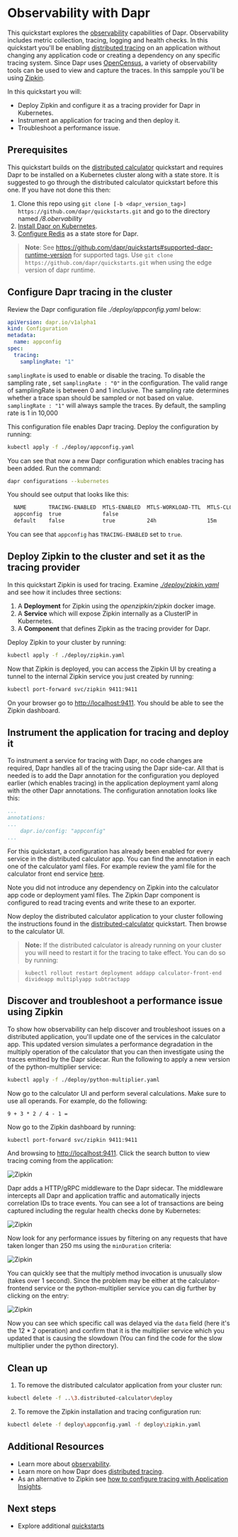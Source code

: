 # Observability with Dapr

This quickstart explores the [observability](https://github.com/dapr/docs/blob/master/concepts/observability/README.md) capabilities of Dapr. Observability includes metric collection, tracing, logging and health checks. In this quickstart you'll be enabling [distributed tracing](https://github.com/dapr/docs/tree/master/concepts/observability/traces.md) on an application without changing any application code or creating a dependency on any specific tracing system. Since Dapr uses [OpenCensus](https://opencensus.io/), a variety of observability tools can be used to view and capture the traces.  In this sampple you'll be using [Zipkin](https://zipkin.io/).

In this quickstart you will:

- Deploy Zipkin and configure it as a tracing provider for Dapr in Kubernetes.
- Instrument an application for tracing and then deploy it.
- Troubleshoot a performance issue.

## Prerequisites

This quickstart builds on the [distributed calculator](../distributed-calculator/README.md) quickstart and requires Dapr to be installed on a Kubernetes cluster along with a state store. It is suggested to go through the distributed calculator quickstart before this one. If you have not done this then:

1. Clone this repo using `git clone [-b <dapr_version_tag>] https://github.com/dapr/quickstarts.git` and go to the directory named */8.obervability*
2. [Install Dapr on Kubernetes](https://github.com/dapr/docs/blob/master/getting-started/environment-setup.md#installing-dapr-on-a-kubernetes-cluster).
3. [Configure Redis](https://github.com/dapr/docs/tree/master/howto/configure-redis) as a state store for Dapr.

> **Note**: See https://github.com/dapr/quickstarts#supported-dapr-runtime-version for supported tags. Use `git clone https://github.com/dapr/quickstarts.git` when using the edge version of dapr runtime.
## Configure Dapr tracing in the cluster

Review the Dapr configuration file *./deploy/appconfig.yaml* below:

```yaml
apiVersion: dapr.io/v1alpha1
kind: Configuration
metadata:
  name: appconfig
spec:
  tracing:
    samplingRate: "1"
```

`samplingRate` is used to enable or disable the tracing. To disable the sampling rate ,
set `samplingRate : "0"` in the configuration. The valid range of samplingRate is between 0 and 1 inclusive. The sampling rate determines whether a trace span should be sampled or not based on value. `samplingRate : "1"` will always sample the traces. By default, the sampling rate is 1 in 10,000

This configuration file enables Dapr tracing. Deploy the configuration by running:

```bash
kubectl apply -f ./deploy/appconfig.yaml
```

You can see that now a new Dapr configuration which enables tracing has been added. Run the command:

```bash
dapr configurations --kubernetes
```

You should see output that looks like this:

```bash
  NAME       TRACING-ENABLED  MTLS-ENABLED  MTLS-WORKLOAD-TTL  MTLS-CLOCK-SKEW  
  appconfig  true             false                                             
  default    false            true          24h                15m              
```

You can see that `appconfig` has `TRACING-ENABLED` set to `true`.

## Deploy Zipkin to the cluster and set it as the tracing provider

In this quickstart Zipkin is used for tracing. Examine [*./deploy/zipkin.yaml*](./deploy/zipkin.yaml) and see how it includes three sections:

1. A **Deployment** for Zipkin using the *openzipkin/zipkin* docker image.
2. A **Service** which will expose Zipkin internally as a ClusterIP in Kubernetes.
3. A **Component** that defines Zipkin as the tracing provider for Dapr.

Deploy Zipkin to your cluster by running:

```bash
kubectl apply -f ./deploy/zipkin.yaml
```

Now that Zipkin is deployed, you can access the Zipkin UI by creating a tunnel to the internal Zipkin service you just created by running:

```bash
kubectl port-forward svc/zipkin 9411:9411
```

On your browser go to [http://localhost:9411](http://localhost:9411). You should be able to see the Zipkin dashboard.

## Instrument the application for tracing and deploy it

To instrument a service for tracing with Dapr, no code changes are required, Dapr handles all of the tracing using the Dapr side-car. All that is needed is to add the Dapr annotation for the configuration you deployed earlier (which enables tracing) in the application deployment yaml along with the other Dapr annotations. The configuration annotation looks like this:

```yaml
...
annotations:
...
    dapr.io/config: "appconfig"
...
 ```

For this quickstart, a configuration has already been enabled for every service in the distributed calculator app. You can find the annotation in each one of the calculator yaml files. For example review the yaml file for the calculator front end service [here](https://github.com/dapr/quickstarts/blob/master/distributed-calculator/deploy/react-calculator.yaml#L36).

Note you did not introduce any dependency on Zipkin into the calculator app code or deployment yaml files. The Zipkin Dapr component is configured to read tracing events and write these to an exporter.

Now deploy the distributed calculator application to your cluster following the instructions found in the [distributed-calculator](https://github.com/dapr/quickstarts/blob/master/distributed-calculator/README.md) quickstart. Then browse to the calculator UI.

> **Note:** If the distributed calculator is already running on your cluster you will need to restart it for the tracing to take effect. You can do so by running:

> `kubectl rollout restart deployment addapp calculator-front-end divideapp multiplyapp subtractapp`

## Discover and troubleshoot a performance issue using Zipkin

To show how observability can help discover and troubleshoot issues on a distributed application, you'll update one of the services in the calculator app. This updated version simulates a performance degradation in the multiply operation of the calculator that you can then investigate using the traces emitted by the Dapr sidecar. Run the following to apply a new version of the python-multiplier service:

```bash
kubectl apply -f ./deploy/python-multiplier.yaml
```

Now go to the calculator UI and perform several calculations. Make sure to use all operands. For example, do the following:

`9 + 3 * 2 / 4 - 1 =`

Now go to the Zipkin dashboard by running:

```bash
kubectl port-forward svc/zipkin 9411:9411
```

And browsing to [http://localhost:9411](http://localhost:9411). Click the search button to view tracing coming from the application:

![Zipkin](./img/zipkin-1.png)

Dapr adds a HTTP/gRPC middleware to the Dapr sidecar. The middleware intercepts all Dapr and application traffic and automatically injects correlation IDs to trace events. You can see a lot of transactions are being captured including the regular health checks done by Kubernetes:

![Zipkin](./img/zipkin-2.png)

Now look for any performance issues by filtering on any requests that have taken longer than 250 ms using the `minDuration` criteria:

![Zipkin](./img/zipkin-3.png)

You can quickly see that the multiply method invocation is unusually slow (takes over 1 second). Since the problem may be either at the calculator-frontend service or the python-multiplier service you can dig further by clicking on the entry:

![Zipkin](./img/zipkin-4.png)

Now you can see which specific call was delayed via the `data` field (here it's the 12 * 2 operation) and confirm that it is the multiplier service which you updated that is causing the slowdown (You can find the code for the slow multiplier under the python directory).

## Clean up

1. To remove the distributed calculator application from your cluster run:

```bash
kubectl delete -f ..\3.distributed-calculator\deploy
```

2. To remove the Zipkin installation and tracing configuration run:

```bash
kubectl delete -f deploy\appconfig.yaml -f deploy\zipkin.yaml
```

## Additional Resources

- Learn more about [observability](https://github.com/dapr/docs/tree/master/concepts/observability).
- Learn more on how Dapr does [distributed tracing](https://github.com/dapr/docs/tree/master/concepts/observability/traces.md).
- As an alternative to Zipkin see [how to configure tracing with Application Insights](https://github.com/dapr/docs/tree/master/howto/diagnose-with-tracing/azure-monitor.md).

## Next steps

- Explore additional [quickstarts](../README.md#quickstarts)
